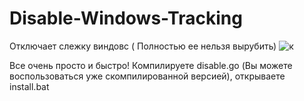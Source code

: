 # Disable-Windows-Tracking
Отключает слежку виндовс ( Полностью ее нельзя вырубить)
                              ![к](https://user-images.githubusercontent.com/102496559/184756345-ae61aa72-566b-490a-b0b7-aab768ef47d6.png)



Все очень просто и быстро! Компилируете disable.go (Вы можете воспользоваться уже скомпилированной версией), открываете install.bat

